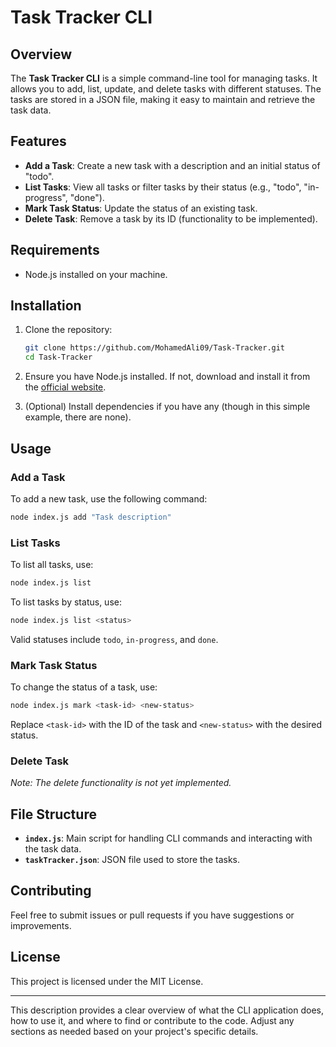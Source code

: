  

# Task Tracker CLI

## Overview

The **Task Tracker CLI** is a simple command-line tool for managing tasks. It allows you to add, list, update, and delete tasks with different statuses. The tasks are stored in a JSON file, making it easy to maintain and retrieve the task data.

## Features

- **Add a Task**: Create a new task with a description and an initial status of "todo".
- **List Tasks**: View all tasks or filter tasks by their status (e.g., "todo", "in-progress", "done").
- **Mark Task Status**: Update the status of an existing task.
- **Delete Task**: Remove a task by its ID (functionality to be implemented).

## Requirements

- Node.js installed on your machine.

## Installation

1. Clone the repository:
    ```bash
    git clone https://github.com/MohamedAli09/Task-Tracker.git
    cd Task-Tracker
    ```

2. Ensure you have Node.js installed. If not, download and install it from the [official website](https://nodejs.org/).

3. (Optional) Install dependencies if you have any (though in this simple example, there are none).

## Usage

### Add a Task

To add a new task, use the following command:

```bash
node index.js add "Task description"
```

### List Tasks

To list all tasks, use:

```bash
node index.js list
```

To list tasks by status, use:

```bash
node index.js list <status>
```

Valid statuses include `todo`, `in-progress`, and `done`.

### Mark Task Status

To change the status of a task, use:

```bash
node index.js mark <task-id> <new-status>
```

Replace `<task-id>` with the ID of the task and `<new-status>` with the desired status.

### Delete Task

*Note: The delete functionality is not yet implemented.*

## File Structure

- **`index.js`**: Main script for handling CLI commands and interacting with the task data.
- **`taskTracker.json`**: JSON file used to store the tasks.

## Contributing

Feel free to submit issues or pull requests if you have suggestions or improvements.

## License

This project is licensed under the MIT License.

---

This description provides a clear overview of what the CLI application does, how to use it, and where to find or contribute to the code. Adjust any sections as needed based on your project's specific details.
